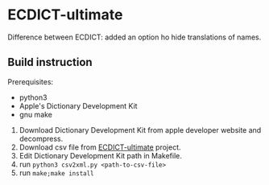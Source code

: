 # ECDICT-ultimate

Difference between ECDICT: added an option ho hide translations of names.

## Build instruction

Prerequisites:
- python3
- Apple's Dictionary Development Kit
- gnu make

1. Download Dictionary Development Kit from apple developer website and decompress.
2. Download csv file from [ECDICT-ultimate](https://github.com/skywind3000/ECDICT-ultimate/releases) project.
3. Edit Dictionary Development Kit path in Makefile.
4. run `python3 csv2xml.py <path-to-csv-file>`
5. run `make;make install`
